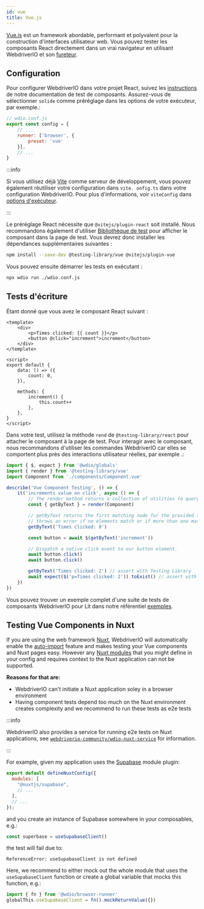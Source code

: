 ```yaml
---
id: vue
title: Vue.js
---
```


[Vue.js](https://vuejs.org/) est un framework abordable, performant et polyvalent pour la construction d'interfaces utilisateur web. Vous pouvez tester les composants React directement dans un vrai navigateur en utilisant WebdriverIO et son [fureteur](/docs/runner#browser-runner).

## Configuration

Pour configurer WebdriverIO dans votre projet React, suivez les [instructions](/docs/component-testing#set-up) de notre documentation de test de composants. Assurez-vous de sélectionner `solide` comme préréglage dans les options de votre exécuteur, par exemple.:

```js
// wdio.conf.js
export const config = {
    // ...
    runner: ['browser', {
        preset: 'vue'
    }],
    // ...
}
```

:::info

Si vous utilisez déjà [Vite](https://vitejs.dev/) comme serveur de développement, vous pouvez également réutiliser votre configuration dans `vite. onfig.ts` dans votre configuration WebdriverIO. Pour plus d'informations, voir `viteConfig` dans [options d'exécuteur](/docs/runner#runner-options).

:::

Le préréglage React nécessite que `@vitejs/plugin-react` soit installé. Nous recommandons également d'utiliser [Bibliothèque de test](https://testing-library.com/) pour afficher le composant dans la page de test. Vous devrez donc installer les dépendances supplémentaires suivantes :

```sh npm2yarn
npm install --save-dev @testing-library/vue @vitejs/plugin-vue
```

Vous pouvez ensuite démarrer les tests en exécutant :

```sh
npx wdio run ./wdio.conf.js
```

## Tests d'écriture

Étant donné que vous avez le composant React suivant :

```tsx title="./components/Component.vue"
<template>
    <div>
        <p>Times clicked: {{ count }}</p>
        <button @click="increment">increment</button>
    </div>
</template>

<script>
export default {
    data: () => ({
        count: 0,
    }),

    methods: {
        increment() {
            this.count++
        },
    },
}
</script>
```

Dans votre test, utilisez la méthode `rend` de `@testing-library/react` pour attacher le composant à la page de test. Pour interagir avec le composant, nous recommandons d'utiliser les commandes WebdriverIO car elles se comportent plus près des interactions utilisateur réelles, par exemple .:

```ts title="vue.test.js"
import { $, expect } from '@wdio/globals'
import { render } from '@testing-library/vue'
import Component from './components/Component.vue'

describe('Vue Component Testing', () => {
    it('increments value on click', async () => {
        // The render method returns a collection of utilities to query your component.
        const { getByText } = render(Component)

        // getByText returns the first matching node for the provided text, and
        // throws an error if no elements match or if more than one match is found.
        getByText('Times clicked: 0')

        const button = await $(getByText('increment'))

        // Dispatch a native click event to our button element.
        await button.click()
        await button.click()

        getByText('Times clicked: 2') // assert with Testing Library
        await expect($('p=Times clicked: 2')).toExist() // assert with WebdriverIO
    })
})
```

Vous pouvez trouver un exemple complet d'une suite de tests de composants WebdriverIO pour Lit dans notre référentiel [exemples](https://github.com/webdriverio/component-testing-examples/tree/main/vue-typescript-vite).

## Testing Vue Components in Nuxt

If you are using the web framework [Nuxt](https://nuxt.com/), WebdriverIO will automatically enable the [auto-import](https://nuxt.com/docs/guide/concepts/auto-imports) feature and makes testing your Vue components and Nuxt pages easy. However any [Nuxt modules](https://nuxt.com/modules) that you might define in your config and requires context to the Nuxt application can not be supported.

__Reasons for that are:__
- WebdriverIO can't initiate a Nuxt application soley in a browser environment
- Having component tests depend too much on the Nuxt environment creates complexity and we recommend to run these tests as e2e tests

:::info

WebdriverIO also provides a service for running e2e tests on Nuxt applications, see [`webdriverio-community/wdio-nuxt-service`](https://github.com/webdriverio-community/wdio-nuxt-service) for information.

:::

For example, given my application uses the [Supabase](https://nuxt.com/modules/supabase) module plugin:

```js title=""
export default defineNuxtConfig({
  modules: [
    "@nuxtjs/supabase",
    // ...
  ],
  // ...
});
```

and you create an instance of Supabase somewhere in your composables, e.g.:

```ts
const superbase = useSupabaseClient()
```

the test will fail due to:

```
ReferenceError: useSupabaseClient is not defined
```

Here, we recommend to either mock out the whole module that uses the `useSupabaseClient` function or create a global variable that mocks this function, e.g.:

```ts
import { fn } from '@wdio/browser-runner'
globalThis.useSupabaseClient = fn().mockReturnValue({})
```
